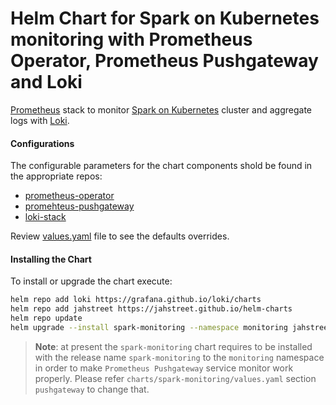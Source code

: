 # Helm Chart for Spark on Kubernetes monitoring with Prometheus Operator, Prometheus Pushgateway and Loki

[Prometheus](https://prometheus.io/) stack to monitor [Spark on Kubernetes](https://spark.apache.org/docs/latest/running-on-kubernetes.html) cluster and aggregate logs with [Loki](https://github.com/grafana/loki).

#### Configurations

The configurable parameters for the chart components shold be found in the appropriate repos:
- [prometheus-operator](https://github.com/helm/charts/tree/master/stable/prometheus-operator)
- [promehteus-pushgateway](https://github.com/helm/charts/tree/master/stable/prometheus-pushgateway)
- [loki-stack](https://github.com/grafana/loki/tree/master/production/helm/loki-stack)

Review [values.yaml](values.yaml) file to see the defaults overrides.

#### Installing the Chart

To install or upgrade the chart execute:
```bash
helm repo add loki https://grafana.github.io/loki/charts
helm repo add jahstreet https://jahstreet.github.io/helm-charts
helm repo update
helm upgrade --install spark-monitoring --namespace monitoring jahstreet/spark-monitoring
```

> **Note**: at present the `spark-monitoring` chart requires to be installed with the release name `spark-monitoring` to the `monitoring` namespace in order to make `Prometheus Pushgateway` service monitor work properly. Please refer `charts/spark-monitoring/values.yaml` section `pushgateway` to change that.
